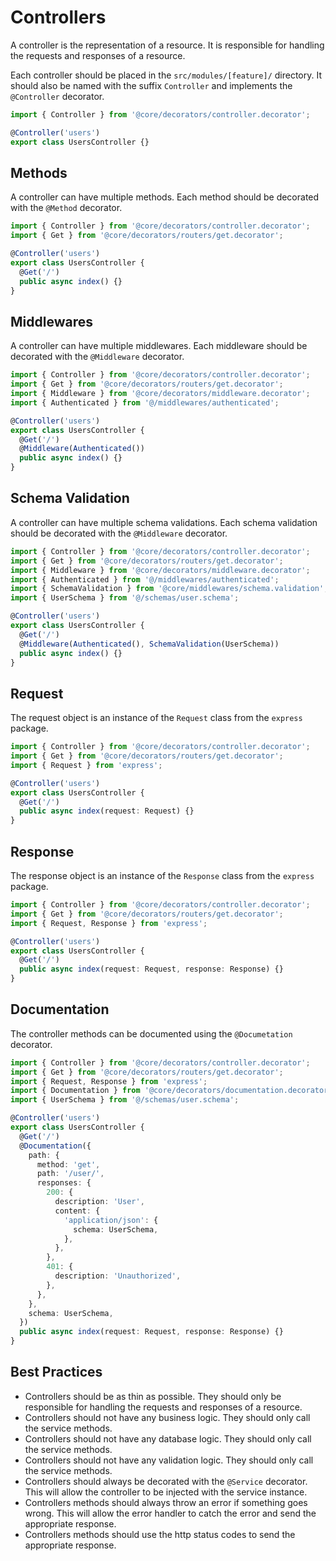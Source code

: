 # Controllers

A controller is the representation of a resource. It is responsible for handling the requests and responses of a resource.

Each controller should be placed in the `src/modules/[feature]/` directory. It should also be named with the suffix `Controller` and implements the `@Controller` decorator.

```ts
import { Controller } from '@core/decorators/controller.decorator';

@Controller('users')
export class UsersController {}
```

## Methods

A controller can have multiple methods. Each method should be decorated with the `@Method` decorator.

```ts
import { Controller } from '@core/decorators/controller.decorator';
import { Get } from '@core/decorators/routers/get.decorator';

@Controller('users')
export class UsersController {
  @Get('/')
  public async index() {}
}
```

## Middlewares

A controller can have multiple middlewares. Each middleware should be decorated with the `@Middleware` decorator.

```ts
import { Controller } from '@core/decorators/controller.decorator';
import { Get } from '@core/decorators/routers/get.decorator';
import { Middleware } from '@core/decorators/middleware.decorator';
import { Authenticated } from '@/middlewares/authenticated';

@Controller('users')
export class UsersController {
  @Get('/')
  @Middleware(Authenticated())
  public async index() {}
}
```

## Schema Validation

A controller can have multiple schema validations. Each schema validation should be decorated with the `@Middleware` decorator.

```ts
import { Controller } from '@core/decorators/controller.decorator';
import { Get } from '@core/decorators/routers/get.decorator';
import { Middleware } from '@core/decorators/middleware.decorator';
import { Authenticated } from '@/middlewares/authenticated';
import { SchemaValidation } from '@core/middlewares/schema.validation';
import { UserSchema } from '@/schemas/user.schema';

@Controller('users')
export class UsersController {
  @Get('/')
  @Middleware(Authenticated(), SchemaValidation(UserSchema))
  public async index() {}
}
```

## Request

The request object is an instance of the `Request` class from the `express` package.

```ts
import { Controller } from '@core/decorators/controller.decorator';
import { Get } from '@core/decorators/routers/get.decorator';
import { Request } from 'express';

@Controller('users')
export class UsersController {
  @Get('/')
  public async index(request: Request) {}
}
```

## Response

The response object is an instance of the `Response` class from the `express` package.

```ts
import { Controller } from '@core/decorators/controller.decorator';
import { Get } from '@core/decorators/routers/get.decorator';
import { Request, Response } from 'express';

@Controller('users')
export class UsersController {
  @Get('/')
  public async index(request: Request, response: Response) {}
}
```

## Documentation

The controller methods can be documented using the `@Documetation` decorator.

```ts
import { Controller } from '@core/decorators/controller.decorator';
import { Get } from '@core/decorators/routers/get.decorator';
import { Request, Response } from 'express';
import { Documentation } from '@core/decorators/documentation.decorator';
import { UserSchema } from '@/schemas/user.schema';

@Controller('users')
export class UsersController {
  @Get('/')
  @Documentation({
    path: {
      method: 'get',
      path: '/user/',
      responses: {
        200: {
          description: 'User',
          content: {
            'application/json': {
              schema: UserSchema,
            },
          },
        },
        401: {
          description: 'Unauthorized',
        },
      },
    },
    schema: UserSchema,
  })
  public async index(request: Request, response: Response) {}
}
```

## Best Practices

- Controllers should be as thin as possible. They should only be responsible for handling the requests and responses of a resource.
- Controllers should not have any business logic. They should only call the service methods.
- Controllers should not have any database logic. They should only call the service methods.
- Controllers should not have any validation logic. They should only call the service methods.
- Controllers should always be decorated with the `@Service` decorator. This will allow the controller to be injected with the service instance.
- Controllers methods should always throw an error if something goes wrong. This will allow the error handler to catch the error and send the appropriate response.
- Controllers methods should use the http status codes to send the appropriate response.